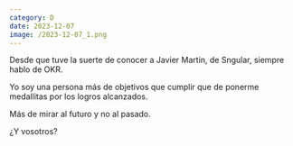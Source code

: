 ```yaml
--- 
category: D 
date: 2023-12-07 
image: /2023-12-07_1.png 
--- 
```


Desde que tuve la suerte de conocer a Javier Martin, de Sngular, siempre hablo de OKR. 

Yo soy una persona más de objetivos que cumplir que de ponerme medallitas por los logros alcanzados. 

Más de mirar al futuro y no al pasado. 

¿Y vosotros?